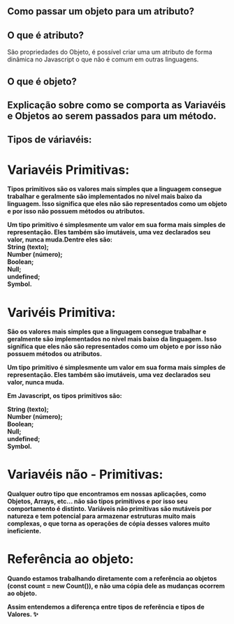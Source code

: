 ## Como passar um objeto para um atributo?
## O que é atributo?
São propriedades do Objeto, é possível criar uma um atributo de forma dinâmica no Javascript o que não é comum em outras linguagens.<b>
## O que é objeto?

## Explicação sobre como se comporta as Variavéis e Objetos ao serem passados para um método.
## Tipos de váriavéis:  
# Variavéis Primitivas:
Tipos primitivos são os valores mais simples que a linguagem consegue trabalhar e geralmente são implementados no nível mais baixo da linguagem. Isso significa que eles não são representados como um objeto e por isso não possuem métodos ou atributos.<br>

Um tipo primitivo é simplesmente um valor em sua forma mais simples de representação. Eles também são imutáveis, uma vez declarados seu valor, nunca muda.Dentre eles são:<br>
String (texto); <br>
Number (número);<br>
Boolean;<br>
Null;<br>
undefined;<br>
Symbol.<br>
# Varivéis Primitiva:
São os valores mais simples que a linguagem consegue trabalhar e geralmente são implementados no nível mais baixo da linguagem. Isso significa que eles não são representados como um objeto e por isso não possuem métodos ou atributos.<br>

Um tipo primitivo é simplesmente um valor em sua forma mais simples de representação. Eles também são imutáveis, uma vez declarados seu valor, nunca muda.<br>

Em Javascript, os tipos primitivos são:<br>

String (texto);<br>
Number (número);<br>
Boolean;<br>
Null;<br>
undefined;<br>
Symbol.<br>
# Variavéis não - Primitivas:
Qualquer outro tipo que encontramos em nossas aplicações, como Objetos, Arrays, etc... não são tipos primitivos e por isso seu comportamento é distinto. Variáveis não primitivas são mutáveis por natureza e tem potencial para armazenar estruturas muito mais complexas, o que torna as operações de cópia desses valores muito ineficiente.<br>
# Referência ao objeto:
Quando estamos trabalhando diretamente com a referência ao objetos (const count = new Count()), e não uma cópia dele as mudanças ocorrem ao objeto. <b>

Assim entendemos a diferença entre tipos de referência e tipos de Valores. ✨